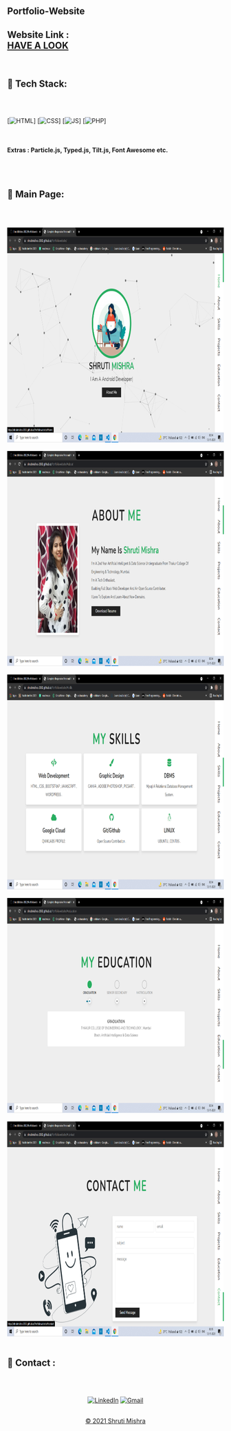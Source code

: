 
## Portfolio-Website

<h2> Website Link : 
<br>
<a href="https://shrutimishra-2002.github.io/Portfoliowebsite/" target="_blank">HAVE A LOOK</a>
</h2> 
<br>


## 📌 Tech Stack:
<br><br>

[![HTML](https://img.shields.io/badge/html5%20-%23E34F26.svg?&style=for-the-badge&logo=html5&logoColor=white)]
[![CSS](https://img.shields.io/badge/css3%20-%231572B6.svg?&style=for-the-badge&logo=css3&logoColor=white)]
[![JS](https://img.shields.io/badge/javascript%20-%23323330.svg?&style=for-the-badge&logo=javascript&logoColor=%23F7DF1E)]
[![PHP](https://img.shields.io/badge/php%20-%23323330.svg?&style=for-the-badge&logo=php&logoColor=%23F7DF1E)]

<br>

#### Extras : Particle.js, Typed.js, Tilt.js, Font Awesome etc.
<br><br>


## 📌 Main Page:
<br><br>

<img src="images/main.png" alt="welcomemainpage" width="700px" height="500px">
<br><br>
<img src="images/about.png" alt="about" width="700px" height="500px">
<br><br>

<img src="images/skills.png" alt="skills" width="700px" height="500px">
<br><br>

<img src="images/education.png" alt="education" width="700px" height="500px">
<br><br>

<img src="images/contact.png" alt="contact" width="700px" height="500px">
<br><br>



<h2>📌 Contact :</h2>
<br><br>

<div align="center">

<a  href="https://www.linkedin.com/in/shruti-mishra-b270a7203/" target="_blank"><img alt="LinkedIn" src="https://img.shields.io/badge/linkedin%20-%230077B5.svg?&style=for-the-badge&logo=linkedin&logoColor=white" /></a><span>
<a href="mailto:shrutidmishra2002@gmail.com"><img  alt="Gmail" src="https://img.shields.io/badge/Gmail-D14836?style=for-the-badge&logo=gmail&logoColor=white"/></span>

</div>
<br>
<div align="center">
© 2021 Shruti Mishra </div>